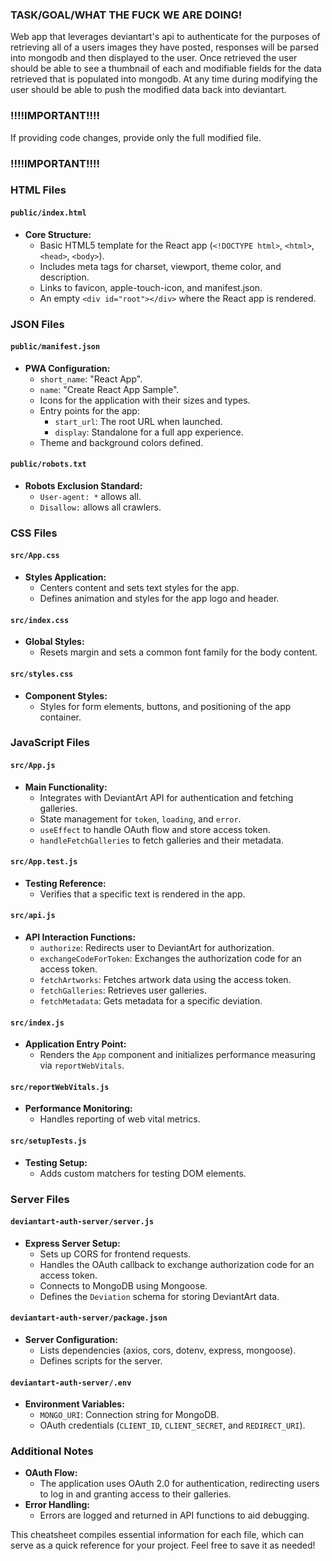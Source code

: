 ### TASK/GOAL/WHAT THE FUCK WE ARE DOING!
Web app that leverages deviantart's api to authenticate for the purposes of retrieving all of a users images they have posted, responses will be parsed into mongodb and then displayed to the user.
Once retrieved the user should be able to see a thumbnail of each and modifiable fields for the data retrieved that is populated into mongodb. 
At any time during modifying the user should be able to push the modified data back into deviantart. 

### !!!!IMPORTANT!!!!
If providing code changes, provide only the full modified file.
### !!!!IMPORTANT!!!!

### HTML Files

#### `public/index.html`
- **Core Structure:**
  - Basic HTML5 template for the React app (`<!DOCTYPE html>`, `<html>`, `<head>`, `<body>`).
  - Includes meta tags for charset, viewport, theme color, and description.
  - Links to favicon, apple-touch-icon, and manifest.json.
  - An empty `<div id="root"></div>` where the React app is rendered.

### JSON Files

#### `public/manifest.json`
- **PWA Configuration:**
  - `short_name`: "React App".
  - `name`: "Create React App Sample".
  - Icons for the application with their sizes and types.
  - Entry points for the app: 
    - `start_url`: The root URL when launched.
    - `display`: Standalone for a full app experience.
  - Theme and background colors defined.

#### `public/robots.txt`
- **Robots Exclusion Standard:**
  - `User-agent: *` allows all.
  - `Disallow:` allows all crawlers.

### CSS Files

#### `src/App.css`
- **Styles Application:**
  - Centers content and sets text styles for the app.
  - Defines animation and styles for the app logo and header.

#### `src/index.css`
- **Global Styles:**
  - Resets margin and sets a common font family for the body content.

#### `src/styles.css`
- **Component Styles:**
  - Styles for form elements, buttons, and positioning of the app container.
  
### JavaScript Files

#### `src/App.js`
- **Main Functionality:**
  - Integrates with DeviantArt API for authentication and fetching galleries.
  - State management for `token`, `loading`, and `error`.
  - `useEffect` to handle OAuth flow and store access token.
  - `handleFetchGalleries` to fetch galleries and their metadata.

#### `src/App.test.js`
- **Testing Reference:**
  - Verifies that a specific text is rendered in the app.

#### `src/api.js`
- **API Interaction Functions:**
  - `authorize`: Redirects user to DeviantArt for authorization.
  - `exchangeCodeForToken`: Exchanges the authorization code for an access token.
  - `fetchArtworks`: Fetches artwork data using the access token.
  - `fetchGalleries`: Retrieves user galleries.
  - `fetchMetadata`: Gets metadata for a specific deviation.

#### `src/index.js`
- **Application Entry Point:**
  - Renders the `App` component and initializes performance measuring via `reportWebVitals`.

#### `src/reportWebVitals.js`
- **Performance Monitoring:**
  - Handles reporting of web vital metrics.

#### `src/setupTests.js`
- **Testing Setup:**
  - Adds custom matchers for testing DOM elements.

### Server Files

#### `deviantart-auth-server/server.js`
- **Express Server Setup:**
  - Sets up CORS for frontend requests.
  - Handles the OAuth callback to exchange authorization code for an access token.
  - Connects to MongoDB using Mongoose.
  - Defines the `Deviation` schema for storing DeviantArt data.

#### `deviantart-auth-server/package.json`
- **Server Configuration:**
  - Lists dependencies (axios, cors, dotenv, express, mongoose).
  - Defines scripts for the server.

#### `deviantart-auth-server/.env`
- **Environment Variables:**
  - `MONGO_URI`: Connection string for MongoDB.
  - OAuth credentials (`CLIENT_ID`, `CLIENT_SECRET`, and `REDIRECT_URI`).

### Additional Notes
- **OAuth Flow:**
  - The application uses OAuth 2.0 for authentication, redirecting users to log in and granting access to their galleries.
- **Error Handling:** 
  - Errors are logged and returned in API functions to aid debugging.

This cheatsheet compiles essential information for each file, which can serve as a quick reference for your project. Feel free to save it as needed!